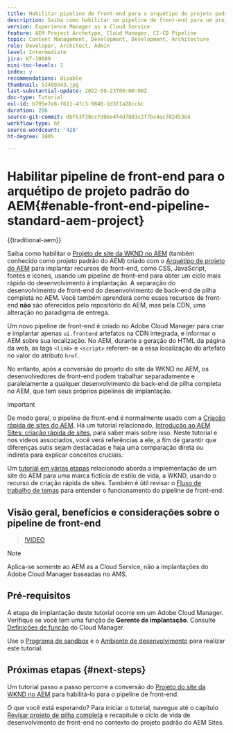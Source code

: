 ```yaml
---
title: Habilitar pipeline de front-end para o arquétipo de projeto padrão do AEM
description: Saiba como habilitar um pipeline de front-end para um projeto padrão do AEM a fim de obter uma implantação mais rápida de recursos estáticos, como CSS, JavaScript, fontes e ícones. Além disso, temos a separação do desenvolvimento de front-end do desenvolvimento de back-end de pilha completa no AEM.
version: Experience Manager as a Cloud Service
feature: AEM Project Archetype, Cloud Manager, CI-CD Pipeline
topic: Content Management, Development, Development, Architecture
role: Developer, Architect, Admin
level: Intermediate
jira: KT-10689
mini-toc-levels: 1
index: y
recommendations: disable
thumbnail: 53409343.jpg
last-substantial-update: 2022-09-23T00:00:00Z
doc-type: Tutorial
exl-id: b795e7e8-f611-4fc3-9846-1d3f1a28ccbc
duration: 206
source-git-commit: dbf63f30ccfd06e4f4d7883c2f7bc4ac78245364
workflow-type: ht
source-wordcount: '428'
ht-degree: 100%

---
```


# Habilitar pipeline de front-end para o arquétipo de projeto padrão do AEM{#enable-front-end-pipeline-standard-aem-project}

{{traditional-aem}}

Saiba como habilitar o [Projeto de site da WKND no AEM](https://github.com/adobe/aem-guides-wknd) (também conhecido como projeto padrão do AEM) criado com o [Arquétipo de projeto do AEM](https://github.com/adobe/aem-project-archetype) para implantar recursos de front-end, como CSS, JavaScript, fontes e ícones, usando um pipeline de front-end para obter um ciclo mais rápido do desenvolvimento à implantação. A separação do desenvolvimento de front-end do desenvolvimento de back-end de pilha completa no AEM. Você também aprenderá como esses recursos de front-end __não__ são oferecidos pelo repositório do AEM, mas pela CDN, uma alteração no paradigma de entrega.


Um novo pipeline de front-end é criado no Adobe Cloud Manager para criar e implantar apenas `ui.frontend` artefatos na CDN integrada, e informar o AEM sobre sua localização. No AEM, durante a geração do HTML da página da web, as tags `<link>` e `<script>` referem-se a essa localização do artefato no valor do atributo `href`.

No entanto, após a conversão do projeto do site da WKND no AEM, os desenvolvedores de front-end podem trabalhar separadamente e paralelamente a qualquer desenvolvimento de back-end de pilha completa no AEM, que tem seus próprios pipelines de implantação.

>[!IMPORTANT]
>
>De modo geral, o pipeline de front-end é normalmente usado com a [Criação rápida de sites do AEM](https://experienceleague.adobe.com/docs/experience-manager-cloud-service/content/sites/administering/site-creation/quick-site/overview.html?lang=pt-br). Há um tutorial relacionado, [Introdução ao AEM Sites: criação rápida de sites](https://experienceleague.adobe.com/docs/experience-manager-learn/getting-started-wknd-tutorial-develop/site-template/overview.html), para saber mais sobre isso. Neste tutorial e nos vídeos associados, você verá referências a ele, a fim de garantir que diferenças sutis sejam destacadas e haja uma comparação direta ou indireta para explicar conceitos cruciais.


Um [tutorial em várias etapas](https://experienceleague.adobe.com/docs/experience-manager-learn/getting-started-wknd-tutorial-develop/site-template/overview.html) relacionado aborda a implementação de um site do AEM para uma marca fictícia de estilo de vida, a WKND, usando o recurso de criação rápida de sites. Também é útil revisar o [Fluxo de trabalho de temas](https://experienceleague.adobe.com/docs/experience-manager-learn/getting-started-wknd-tutorial-develop/site-template/theming.html) para entender o funcionamento do pipeline de front-end.

## Visão geral, benefícios e considerações sobre o pipeline de front-end

>[!VIDEO](https://video.tv.adobe.com/v/3409343?quality=12&learn=on)


>[!NOTE]
>
>Aplica-se somente ao AEM as a Cloud Service, não a implantações do Adobe Cloud Manager baseadas no AMS.

## Pré-requisitos

A etapa de implantação deste tutorial ocorre em um Adobe Cloud Manager. Verifique se você tem uma função de __Gerente de implantação__. Consulte [Definições de função](https://experienceleague.adobe.com/docs/experience-manager-cloud-manager/content/requirements/users-and-roles.html?lang=en#role-definitions) do Cloud Manager.

Use o [Programa de sandbox](https://experienceleague.adobe.com/docs/experience-manager-cloud-service/content/implementing/using-cloud-manager/programs/introduction-sandbox-programs.html) e o [Ambiente de desenvolvimento](https://experienceleague.adobe.com/docs/experience-manager-cloud-service/content/implementing/using-cloud-manager/manage-environments.html) para realizar este tutorial.

## Próximas etapas {#next-steps}

Um tutorial passo a passo percorre a conversão do [Projeto do site da WKND no AEM](https://github.com/adobe/aem-guides-wknd) para habilitá-lo para o pipeline de front-end.

O que você está esperando? Para iniciar o tutorial, navegue até o capítulo [Revisar projeto de pilha completa](review-uifrontend-module.md) e recapitule o ciclo de vida de desenvolvimento de front-end no contexto do projeto padrão do AEM Sites.
